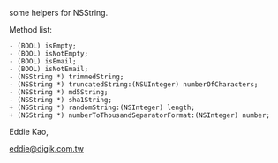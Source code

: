 some helpers for NSString.

Method list:

    - (BOOL) isEmpty;
    - (BOOL) isNotEmpty;
    - (BOOL) isEmail;
    - (BOOL) isNotEmail;
    - (NSString *) trimmedString;
    - (NSString *) truncatedString:(NSUInteger) numberOfCharacters;
    - (NSString *) md5String;
    - (NSString *) sha1String;
    + (NSString *) randomString:(NSInteger) length;
    + (NSString *) numberToThousandSeparatorFormat:(NSInteger) number;

Eddie Kao,

eddie@digik.com.tw
